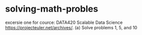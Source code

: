# solving-math-probles
excersie one for cource: DATA420 Scalable Data Science
https://projecteuler.net/archives/.
(a) Solve problems 1, 5, and 10
